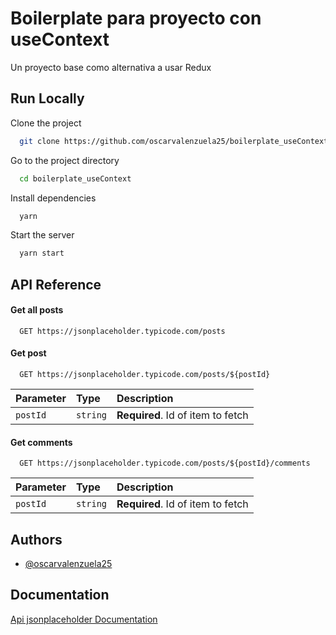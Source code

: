 # Boilerplate para proyecto con useContext

Un proyecto base como alternativa a usar Redux

## Run Locally

Clone the project

```bash
  git clone https://github.com/oscarvalenzuela25/boilerplate_useContext
```

Go to the project directory

```bash
  cd boilerplate_useContext
```

Install dependencies

```bash
  yarn
```

Start the server

```bash
  yarn start
```

## API Reference

#### Get all posts

```http
  GET https://jsonplaceholder.typicode.com/posts
```

#### Get post

```http
  GET https://jsonplaceholder.typicode.com/posts/${postId}
```

| Parameter | Type     | Description                       |
| :-------- | :------- | :-------------------------------- |
| `postId`  | `string` | **Required**. Id of item to fetch |

#### Get comments

```http
  GET https://jsonplaceholder.typicode.com/posts/${postId}/comments
```

| Parameter | Type     | Description                       |
| :-------- | :------- | :-------------------------------- |
| `postId`  | `string` | **Required**. Id of item to fetch |

## Authors

-   [@oscarvalenzuela25](https://github.com/oscarvalenzuela25)

## Documentation

[Api jsonplaceholder Documentation](https://jsonplaceholder.typicode.com/)

